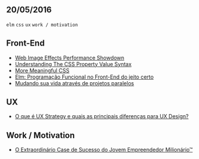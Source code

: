 20/05/2016
----------

`elm` `css` `ux` `work / motivation` 

## Front-End
 
- [Web Image Effects Performance Showdown](https://www.smashingmagazine.com/2016/05/web-image-effects-performance-showdown/) 
- [Understanding The CSS Property Value Syntax](https://www.smashingmagazine.com/2016/05/understanding-the-css-property-value-syntax/) 
- [More Meaningful CSS](http://snook.ca/archives/html_and_css/more-meaningful-css) 
- [Elm: Programação Funcional no Front-End do jeito certo](https://medium.com/@matheusml/elm-programa%C3%A7%C3%A3o-funcional-no-front-end-do-jeito-certo-f08424bcd84d#.ujrpzdkfy) 
- [Mudando sua vida através de projetos paralelos](http://willianjusten.com.br/mudando-sua-vida-atraves-de-projetos-paralelos/) 
 
## UX

- [O que é UX Strategy e quais as principais diferenças para UX Design?](https://medium.com/ux-user-experience-design-em-portugues/o-que-%C3%A9-ux-strategy-e-quais-as-principais-diferen%C3%A7as-para-ux-design-3166e364dd76#.63xuxs7eq)

## Work / Motivation

- [O Extraordinário Case de Sucesso do Jovem Empreendedor Milionário™](https://medium.com/@larimaza/o-extraordin%C3%A1rio-case-de-sucesso-do-jovem-empreendedor-milion%C3%A1rio-7d392c5cc987#.6gs78tldq)
